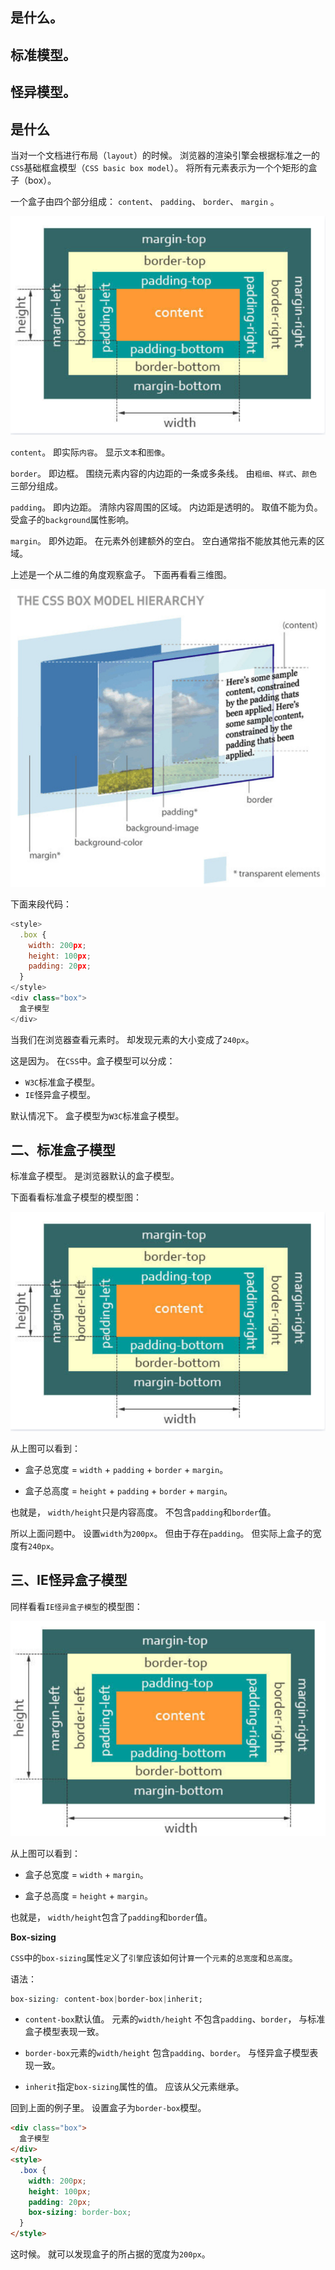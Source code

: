## 是什么。
## 标准模型。
## 怪异模型。

## 是什么

当对一个文档进行布局（`layout`）的时候。
浏览器的渲染引擎会根据标准之一的`CSS`基础框盒模型（`CSS basic box model`）。
将所有元素表示为一个个矩形的盒子（box）。

一个盒子由四个部分组成：
`content`、
`padding`、
`border`、
`margin`
。

![盒子模型解释](../images/css/盒子模型/1.png)

`content`。
即实际`内容`。
显示`文本`和`图像`。

`border`。
即边框。
围绕元素内容的内边距的一条或多条线。
由`粗细`、`样式`、`颜色`三部分组成。

`padding`。
即内边距。
清除内容周围的区域。
内边距是透明的。
取值不能为负。
受盒子的`background`属性影响。

`margin`。
即外边距。
在元素外创建额外的空白。
空白通常指不能放其他元素的区域。

上述是一个从二维的角度观察盒子。
下面再看看三维图。

![三维图](../images/css/盒子模型/2.png)

下面来段代码：
```js
<style>
  .box {
    width: 200px;
    height: 100px;
    padding: 20px;
  }
</style>
<div class="box">
  盒子模型
</div>
```
当我们在浏览器查看元素时。
却发现元素的大小变成了`240px`。

这是因为。
在`CSS`中。盒子模型可以分成：

- `W3C`标准盒子模型。
- `IE`怪异盒子模型。

默认情况下。
盒子模型为`W3C`标准盒子模型。

## 二、标准盒子模型

标准盒子模型。
是浏览器默认的盒子模型。

下面看看标准盒子模型的模型图：

![盒子模型图](../images/css/盒子模型/3.png)

从上图可以看到：

- 盒子总宽度 = `width` + `padding` + `border` + `margin`。

- 盒子总高度 = `height` + `padding` + `border` + `margin`。

也就是，
`width/height`只是内容高度。
不包含`padding`和`border`值。

所以上面问题中。
设置`width`为`200px`。
但由于存在`padding`。
但实际上盒子的宽度有`240px`。

## 三、IE怪异盒子模型

同样看看`IE怪异盒子模型`的模型图：

![IE怪异盒子](../images/css/盒子模型/4.png)

从上图可以看到：

- 盒子总宽度 = `width` + `margin`。

- 盒子总高度 = `height` + `margin`。

也就是，
`width/height`包含了`padding`和`border`值。

**Box-sizing**

`CSS`中的`box-sizing`属性`定`义了`引擎`应该如何计`算`一个`元素`的`总宽度`和`总高度`。

语法：
```css
box-sizing: content-box|border-box|inherit;
```
- `content-box`默认值。
元素的`width/height`
不包含`padding`、`border`，
与标准盒子模型表现一致。

- `border-box`元素的`width/height`
包含`padding`、`border`。
与怪异盒子模型表现一致。

- `inherit`指定`box-sizing`属性的值。
应该从父元素继承。

回到上面的例子里。
设置盒子为`border-box`模型。
```html
<div class="box">
  盒子模型
</div>
<style>
  .box {
    width: 200px;
    height: 100px;
    padding: 20px;
    box-sizing: border-box;
  }
</style>
```
这时候。
就可以发现盒子的所占据的宽度为`200px`。